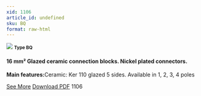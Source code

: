 ```yaml
---
xid: 1106
article_id: undefined
sku: BQ
format: raw-html
---
```

 <img src="./1106/BQ.jpg" class="card-imgs mb-2">
 <small class="text-grey mb-2"><b>Type BQ</b> </small>
 <h4>16 mm&#xB2; Glazed ceramic connection blocks. Nickel plated connectors.</h4>
 <p><b>Main features:</b>Ceramic: Ker 110 glazed 5 sides.
 Available in 1, 2, 3, 4 poles</p>
 <div class="btns">
 <a href="../en/ceramic_connection_blocks-type-bq.html" class="btn-red">See More</a>
 <a href="../en/pdf/10-3Catering equipment-Heating elements-High Temperature Ceramic-Iinfrared heaters-Ker 600 ceramic -quartz tube heaters20130707.pdf " target="_blank" class="btn-red">Download PDF</a>
 <!-- <a href="http://www.ultimheat.com/cat10.html" target="_blank" class="access-link"> Access full catalogue <i class="fa fa-external-link" aria-hidden="true"></i> </a> -->
 <span class="number-btn">1106</span>
 </div>
 